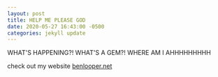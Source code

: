 ```yaml
---
layout: post 
title: HELP ME PLEASE GOD 
date: 2020-05-27 16:43:00 -0500
categories: jekyll update
---
```


WHAT'S HAPPENING?! WHAT'S A GEM?! WHERE AM I AHHHHHHHHH

check out my website [benlooper.net][website]

[website]: https://benlooper.net